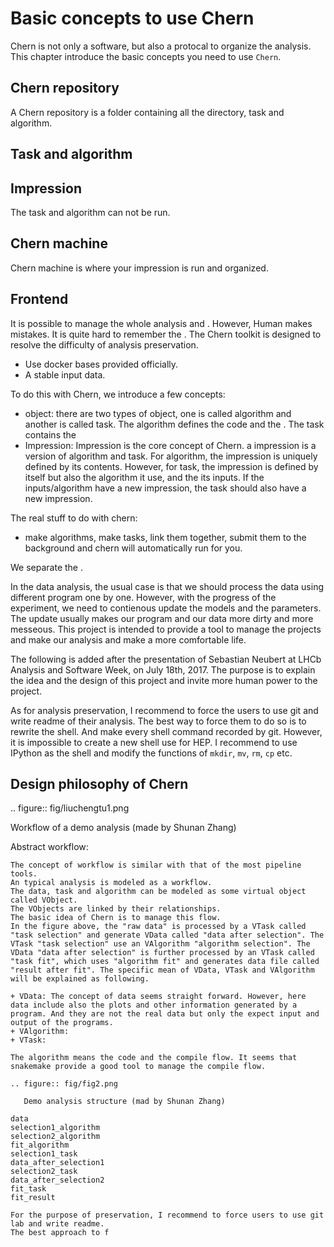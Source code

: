 # Basic concepts to use Chern
Chern is not only a software, but also a protocal to organize the analysis.
This chapter introduce the basic concepts you need to use `Chern`.

## Chern repository
A Chern repository is a folder containing all the directory, task and algorithm.

## Task and algorithm


## Impression
The task and algorithm can not be run.

## Chern machine
Chern machine is where your impression is run and organized.

## Frontend

It is possible to manage the whole analysis and . However, Human makes mistakes.
It is quite hard to remember the .
The Chern toolkit is designed to resolve the difficulty of analysis preservation.

+ Use docker bases provided officially.
+ A stable input data.

To do this with Chern, we introduce a few concepts:
+ object: there are two types of object, one is called algorithm and another is called task.
  The algorithm defines the code and the . The task contains the 
+ Impression: Impression is the core concept of Chern. a impression is a version of algorithm and task. For algorithm, the impression is
  uniquely defined by its contents. However, for task, the impression is defined by itself 
  but also the algorithm it use, and the its inputs. If the inputs/algorithm have a new impression,
  the task should also have a new impression.

The real stuff to do with chern:
+ make algorithms, make tasks, link them together, submit them to the background and chern will 
  automatically run for you.

We separate the .

In the data analysis, the usual case is that we should process the data using different program one by one.
However, with the progress of the experiment, we need to contienous update the models and the parameters.
The update usually makes our program and our data more dirty and more messeous.
This project is intended to provide a tool to manage the projects and make our analysis and make a more comfortable life.

The following is added after the presentation of Sebastian Neubert at LHCb Analysis and Software Week, on July 18th, 2017. The purpose is to explain the idea and the design of this project and invite more human power to the project.

As for analysis preservation, I recommend to force the users to use git and write readme of their analysis.
The best way to force them to do so is to rewrite the shell. And make every shell command recorded by git.
However, it is impossible to create a new shell use for HEP. I recommend to use IPython as the shell and modify 
the functions of `mkdir`, `mv`, `rm`, `cp` etc.

Design philosophy of Chern
---------

.. figure:: fig/liuchengtu1.png

   Workflow of a demo analysis (made by Shunan Zhang)

Abstract workflow:
~~~~~~~~
The concept of workflow is similar with that of the most pipeline tools. 
An typical analysis is modeled as a workflow.
The data, task and algorithm can be modeled as some virtual object called VObject.
The VObjects are linked by their relationships.
The basic idea of Chern is to manage this flow.
In the figure above, the "raw data" is processed by a VTask called "task selection" and generate VData called "data after selection". The VTask "task selection" use an VAlgorithm "algorithm selection". The VData "data after selection" is further processed by an VTask called "task fit", which uses "algorithm fit" and generates data file called "result after fit". The specific mean of VData, VTask and VAlgorithm will be explained as following.

+ VData: The concept of data seems straight forward. However, here data include also the plots and other information generated by a program. And they are not the real data but only the expect input and output of the programs. 
+ VAlgorithm:
+ VTask: 

The algorithm means the code and the compile flow. It seems that snakemake provide a good tool to manage the compile flow.

.. figure:: fig/fig2.png

   Demo analysis structure (mad by Shunan Zhang)

data
selection1_algorithm
selection2_algorithm
fit_algorithm
selection1_task
data_after_selection1
selection2_task
data_after_selection2
fit_task
fit_result

For the purpose of preservation, I recommend to force users to use git lab and write readme.
The best approach to f


